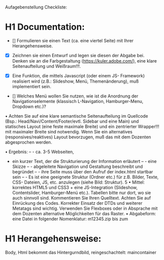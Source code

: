 Aufagebenstellung Checkliste:

# H1 **Documentation:**

- [] Formulieren sie einen Text (ca. eine viertel Seite) mit Ihrer Herangehensweise.

- [x] Zeichnen sie einen Entwurf und legen sie diesen der Abgabe bei. Denken sie an
      die Farbgestaltung (https://kuler.adobe.com/), eine klare Seitenaufteilung und
      Weißraum!!!.

- [x] Eine Funktion, die mittels Javascript (oder einem JS-
      Framework) realisiert wird (z.B.: Slideshow, Menü, Themenänderung), muß
      implementiert sein.

- [] Welches Menü wollen Sie nutzen, wie ist die Anordnung der
  Navigationselemente (klassisch L-Navigation, Hamburger-Menu, Dropdown
  etc.)?

• Achten Sie auf eine klare semantische Seitenaufteilung im Quellcode (Bsp.:
Head/Navi/Content/Footer/evtl. Sidebar und eine Main) und statisches Layout
(eine feste maximale Breite) und ein zentrierter Wrapper!!! mit maximaler
Breite sind notwendig. Wenn Sie ein alternatives (responsives/reaktives) Layout
bevorzugen, muß das mit dem Dozenten abgesprochen werden.

• Ergebnis:
– - ca. 3-5 Webseiten,

- ein kurzer Text, der die Strukturierung der Information erläutert
  – - eine Skizze
  – - abgeleitete Navigation und Gestaltung beschreibt und begründet
  – - ihre Seite muss über den Aufruf der index.html startbar sein
  – - Es ist eine geeignete Struktur (Ordner etc.) für z.B. Bilder, Texte, CSS-
  Dateien, JS, etc. anzulegen (siehe Bild: Struktur).
  5
  • Mittel: korrektes HTML5 und CSS3 + eine JS-Integration (Slideshow,
  Contentslider, Hamburger-Menü etc.). Tabellen bitte nur dort, wo sie auch
  sinnvoll sind. Kommentieren Sie Ihren Quelltext. Achten Sie auf Einrückung
  des Codes. Korrekter Einsatz der DTDs und weiterer Metatags sind wichtig.
  Verwenden Sie Flexboxes oder in Absprache mit dem Dozenten alternative
  Möglichkeiten für das Raster.
  • Abgabeform: eine Datei in folgender Nomenklatur: m12345.zip bis zum

# H1 **Herangehensweise:**

Body, Html bekommt das Hintergurndbild,
reingeschachtelt: maincontainer
